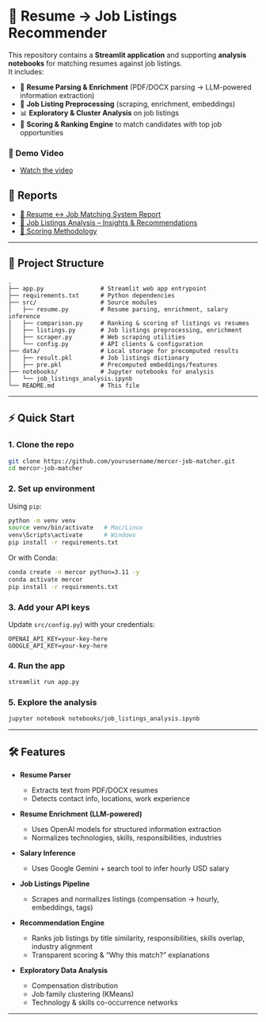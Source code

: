 # 🔎 Resume → Job Listings Recommender

This repository contains a **Streamlit application** and supporting **analysis notebooks** for matching resumes against job listings.  
It includes:

- 📑 **Resume Parsing & Enrichment** (PDF/DOCX parsing → LLM-powered information extraction)  
- 🤖 **Job Listing Preprocessing** (scraping, enrichment, embeddings)  
- 📊 **Exploratory & Cluster Analysis** on job listings  
- 🎯 **Scoring & Ranking Engine** to match candidates with top job opportunities  

### 🎥 Demo Video

- [Watch the video](https://www.loom.com/share/f6a0846323594364b5e3bab4da3c2953?sid=90f62483-bac2-4985-b76f-f2a21f88c4c8)

## 📑 Reports

- [📑 Resume ↔ Job Matching System Report](https://www.notion.so/Resume-Job-Matching-System-Report-252f137f6f9e802ea51feb2905ca9f0a?source=copy_link)
- [🧠 Job Listings Analysis – Insights & Recommendations](https://www.notion.so/Job-Listings-Analysis-Insights-Recommendations-253f137f6f9e80fa8b28dbec19c3c8da?source=copy_link)
- [🚀 Scoring  Methodology](https://www.notion.so/Scoring-Methodology-253f137f6f9e807e841ef7fae9bd8318?source=copy_link)
  
---

## 📂 Project Structure

```
.
├── app.py                # Streamlit web app entrypoint
├── requirements.txt      # Python dependencies
├── src/                  # Source modules
│   ├── resume.py         # Resume parsing, enrichment, salary inference
│   ├── comparison.py     # Ranking & scoring of listings vs resumes
│   ├── listings.py       # Job listings preprocessing, enrichment
│   ├── scraper.py        # Web scraping utilities
│   └── config.py         # API clients & configuration
├── data/                 # Local storage for precomputed results
│   ├── result.pkl        # Job listings dictionary
│   ├── pre.pkl           # Precomputed embeddings/features
├── notebooks/            # Jupyter notebooks for analysis
│   └── job_listings_analysis.ipynb
└── README.md             # This file
```

---

## ⚡️ Quick Start

### 1. Clone the repo
```bash
git clone https://github.com/yourusername/mercor-job-matcher.git
cd mercor-job-matcher
```

### 2. Set up environment
Using `pip`:
```bash
python -m venv venv
source venv/bin/activate   # Mac/Linux
venv\Scripts\activate      # Windows
pip install -r requirements.txt
```

Or with Conda:
```bash
conda create -n mercor python=3.11 -y
conda activate mercor
pip install -r requirements.txt
```

### 3. Add your API keys
Update `src/config.py`) with your credentials:
```
OPENAI_API_KEY=your-key-here
GOOGLE_API_KEY=your-key-here
```

### 4. Run the app
```bash
streamlit run app.py
```

### 5. Explore the analysis
```bash
jupyter notebook notebooks/job_listings_analysis.ipynb
```

---

## 🛠 Features

- **Resume Parser**  
  - Extracts text from PDF/DOCX resumes  
  - Detects contact info, locations, work experience  

- **Resume Enrichment (LLM-powered)**  
  - Uses OpenAI models for structured information extraction  
  - Normalizes technologies, skills, responsibilities, industries  

- **Salary Inference**  
  - Uses Google Gemini + search tool to infer hourly USD salary  

- **Job Listings Pipeline**  
  - Scrapes and normalizes listings (compensation → hourly, embeddings, tags)  

- **Recommendation Engine**  
  - Ranks job listings by title similarity, responsibilities, skills overlap, industry alignment  
  - Transparent scoring & “Why this match?” explanations  

- **Exploratory Data Analysis**  
  - Compensation distribution  
  - Job family clustering (KMeans)  
  - Technology & skills co-occurrence networks  

---


